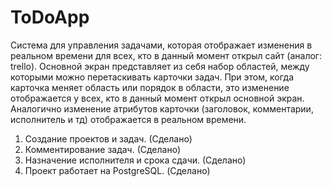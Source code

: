 # ToDoApp
Система для управления задачами, которая отображает изменения в реальном времени для всех, кто в данный момент открыл сайт (аналог: trello). Основной экран представляет из себя набор областей, между которыми можно перетаскивать карточки задач. При этом, когда карточка меняет область или порядок в области, это изменение отображается у всех, кто в данный момент открыл основной экран. Аналогично изменение атрибутов карточки (заголовок, комментарии, исполнитель и тд) отображается в реальном времени.

1. Создание проектов и задач. (Сделано)
2. Комментирование задач. (Сделано)
3. Назначение исполнителя и срока сдачи. (Сделано)
4. Проект работает на PostgreSQL. (Сделано)
